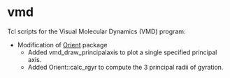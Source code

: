 # vmd

Tcl scripts for the Visual Molecular Dynamics (VMD) program:

* Modification of [Orient](https://www.ks.uiuc.edu/Research/vmd/script_library/scripts/orient/) package
  * Added vmd_draw_principalaxis to plot a single specified principal axis.
  * Added Orient::calc_rgyr to compute the 3 principal radii of gyration.
